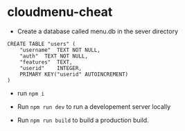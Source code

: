 # cloudmenu-cheat


- Create a database called menu.db in the sever directory 
```
CREATE TABLE "users" (
	"username"	TEXT NOT NULL,
	"auth"	TEXT NOT NULL,
	"features"	TEXT,
	"userid"	INTEGER,
	PRIMARY KEY("userid" AUTOINCREMENT)
)
```

- run `npm i`

- Run `npm run dev` to run a developement server locally
- Run `npm run build` to build a production build.
